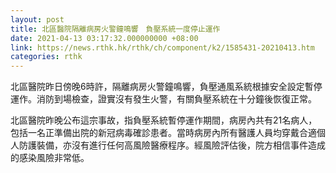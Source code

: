 ```yaml
---
layout: post
title: 北區醫院隔離病房火警鐘鳴響　負壓系統一度停止運作
date: 2021-04-13 03:17:32.000000000 +08:00
link: https://news.rthk.hk/rthk/ch/component/k2/1585431-20210413.htm
categories: rthk
---
```


北區醫院昨日傍晚6時許，隔離病房火警鐘鳴響，負壓通風系統根據安全設定暫停運作。消防到場檢查，證實沒有發生火警，有關負壓系統在十分鐘後恢復正常。

北區醫院昨晚公布這宗事故，指負壓系統暫停運作期間，病房內共有21名病人，包括一名正準備出院的新冠病毒確診患者。當時病房內所有醫護人員均穿戴合適個人防護裝備，亦沒有進行任何高風險醫療程序。經風險評估後，院方相信事件造成的感染風險非常低。
